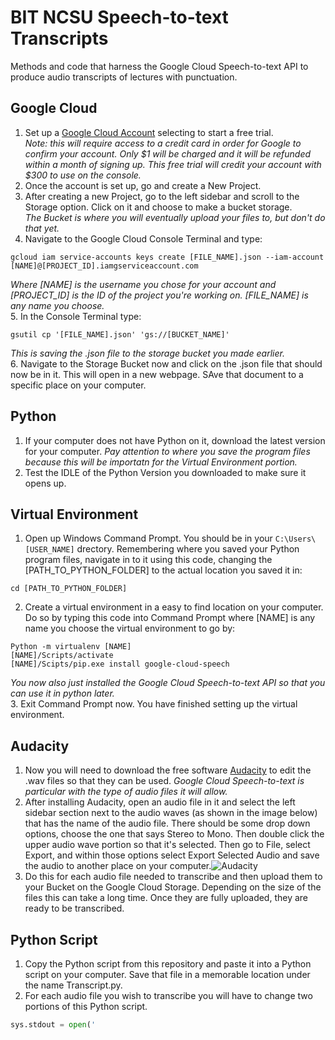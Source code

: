 # BIT NCSU Speech-to-text Transcripts 
Methods and code that harness the Google Cloud Speech-to-text API to produce audio transcripts of lectures with punctuation. 

## Google Cloud
1. Set up a [Google Cloud Account](https://cloud.google.com/) selecting to start a free trial.  
   *Note: this will require access to a credit card in order for Google to confirm your account. Only $1 will be charged and it will be  refunded within a month of signing up. This free trial will credit your account with $300 to use on the console.*  
2. Once the account is set up, go and create a New Project.    
3. After creating a new Project, go to the left sidebar and scroll to the Storage option. Click on it and choose to make a bucket storage.   
   *The Bucket is where you will eventually upload your files to, but don't do that yet.*  
4. Navigate to the Google Cloud Console Terminal and type:  
```
gcloud iam service-accounts keys create [FILE_NAME].json --iam-account [NAME]@[PROJECT_ID].iamgserviceaccount.com
```
   *Where [NAME] is the username you chose for your account and [PROJECT_ID] is the ID of the project you're working on. [FILE_NAME] is any name you choose.*    
5. In the Console Terminal type:  
```
gsutil cp '[FILE_NAME].json' 'gs://[BUCKET_NAME]'
```  
   *This is saving the .json file to the storage bucket you made earlier.*  
6. Navigate to the Storage Bucket now and click on the .json file that should now be in it. This will open in a new webpage. SAve that document to a specific place on your computer. 

## Python
1. If your computer does not have Python on it, download the latest version for your computer. 
   *Pay attention to where you save the program files because this will be importatn for the Virtual Environment portion.*    
2. Test the IDLE of the Python Version you downloaded to make sure it opens up.  

## Virtual Environment  
1. Open up Windows Command Prompt. You should be in your ```C:\Users\[USER_NAME]``` drectory. Remembering where you saved your Python program files, navigate in to it using this code, changing the [PATH_TO_PYTHON_FOLDER] to the actual location you saved it in:  
```
cd [PATH_TO_PYTHON_FOLDER]  
```
2. Create a virtual environment in a easy to find location on your computer. Do so by typing this code into Command Prompt where [NAME] is any name you choose the virtual environment to go by:  
```
Python -m virtualenv [NAME]
[NAME]/Scripts/activate
[NAME]/Scipts/pip.exe install google-cloud-speech  
```  
*You now also just installed the Google Cloud Speech-to-text API so that you can use it in python later.*  
3. Exit Command Prompt now. You have finished setting up the virtual environment.   

## Audacity  
1. Now you will need to download the free software [Audacity](https://www.audacityteam.org/) to edit the .wav files so that they can be used. *Google Cloud Speech-to-text is particular with the type of audio files it will allow.*  
2. After installing Audacity, open an audio file in it and select the left sidebar section next to the audio waves (as shown in the image below) that has the name of the audio file. There should be some drop down options, choose the one that says Stereo to Mono. Then double click the upper audio wave portion so that it's selected. Then go to File, select Export, and within those options select Export Selected Audio and save the audio to another place on your computer.![Audacity](https://www.audacityteam.org/wp-content/uploads/2017/12/Audacity-220-Windows-normal.png)  
3. Do this for each audio file needed to transcribe and then upload them to your Bucket on the Google Cloud Storage. Depending on the size of the files this can take a long time. Once they are fully uploaded, they are ready to be transcribed.  

## Python Script  
1. Copy the Python script from this repository and paste it into a Python script on your computer. Save that file in a memorable location under the name Transcript.py.  
2. For each audio file you wish to transcribe you will have to change two portions of this Python script.  
```python
sys.stdout = open('


